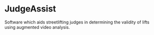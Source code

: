 # JudgeAssist
Software which aids streetlifting judges in determining the validity of lifts using augmented video analysis.
